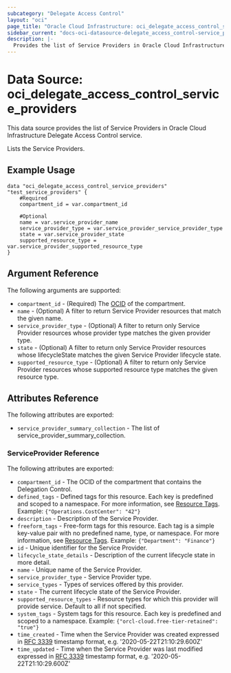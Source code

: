 ```yaml
---
subcategory: "Delegate Access Control"
layout: "oci"
page_title: "Oracle Cloud Infrastructure: oci_delegate_access_control_service_providers"
sidebar_current: "docs-oci-datasource-delegate_access_control-service_providers"
description: |-
  Provides the list of Service Providers in Oracle Cloud Infrastructure Delegate Access Control service
---
```


# Data Source: oci_delegate_access_control_service_providers
This data source provides the list of Service Providers in Oracle Cloud Infrastructure Delegate Access Control service.

Lists the Service Providers.


## Example Usage

```hcl
data "oci_delegate_access_control_service_providers" "test_service_providers" {
	#Required
	compartment_id = var.compartment_id

	#Optional
	name = var.service_provider_name
	service_provider_type = var.service_provider_service_provider_type
	state = var.service_provider_state
	supported_resource_type = var.service_provider_supported_resource_type
}
```

## Argument Reference

The following arguments are supported:

* `compartment_id` - (Required) The [OCID](https://docs.cloud.oracle.com/iaas/Content/General/Concepts/identifiers.htm) of the compartment.
* `name` - (Optional) A filter to return Service Provider resources that match the given name.
* `service_provider_type` - (Optional) A filter to return only Service Provider resources whose provider type matches the given provider type.
* `state` - (Optional) A filter to return only Service Provider resources whose lifecycleState matches the given Service Provider lifecycle state.
* `supported_resource_type` - (Optional) A filter to return only Service Provider resources whose supported resource type matches the given resource type.


## Attributes Reference

The following attributes are exported:

* `service_provider_summary_collection` - The list of service_provider_summary_collection.

### ServiceProvider Reference

The following attributes are exported:

* `compartment_id` - The OCID of the compartment that contains the Delegation Control.
* `defined_tags` - Defined tags for this resource. Each key is predefined and scoped to a namespace. For more information, see [Resource Tags](https://docs.cloud.oracle.com/iaas/Content/General/Concepts/resourcetags.htm).  Example: `{"Operations.CostCenter": "42"}` 
* `description` - Description of the Service Provider. 
* `freeform_tags` - Free-form tags for this resource. Each tag is a simple key-value pair with no predefined name, type, or namespace. For more information, see [Resource Tags](https://docs.cloud.oracle.com/iaas/Content/General/Concepts/resourcetags.htm).  Example: `{"Department": "Finance"}` 
* `id` - Unique identifier for the Service Provider.
* `lifecycle_state_details` - Description of the current lifecycle state in more detail.
* `name` - Unique name of the Service Provider.
* `service_provider_type` - Service Provider type.
* `service_types` - Types of services offered by this provider.
* `state` - The current lifecycle state of the Service Provider.
* `supported_resource_types` - Resource types for which this provider will provide service. Default to all if not specified.
* `system_tags` - System tags for this resource. Each key is predefined and scoped to a namespace.  Example: `{"orcl-cloud.free-tier-retained": "true"}` 
* `time_created` - Time when the Service Provider was created expressed in [RFC 3339](https://tools.ietf.org/html/rfc3339) timestamp format, e.g. '2020-05-22T21:10:29.600Z' 
* `time_updated` - Time when the Service Provider was last modified expressed in [RFC 3339](https://tools.ietf.org/html/rfc3339) timestamp format, e.g. '2020-05-22T21:10:29.600Z' 

